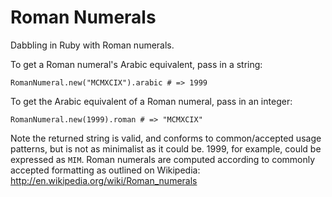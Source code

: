Roman Numerals
==============

Dabbling in Ruby with Roman numerals.

To get a Roman numeral's Arabic equivalent, pass in a string:

`RomanNumeral.new("MCMXCIX").arabic # => 1999`

To get the Arabic equivalent of a Roman numeral, pass in an integer:

`RomanNumeral.new(1999).roman # => "MCMXCIX"`

Note the returned string is valid, and conforms to common/accepted usage patterns, but is not as minimalist as it could be.  1999, for example, could be expressed as `MIM`. Roman numerals are computed according to commonly accepted formatting as outlined on Wikipedia: http://en.wikipedia.org/wiki/Roman_numerals


